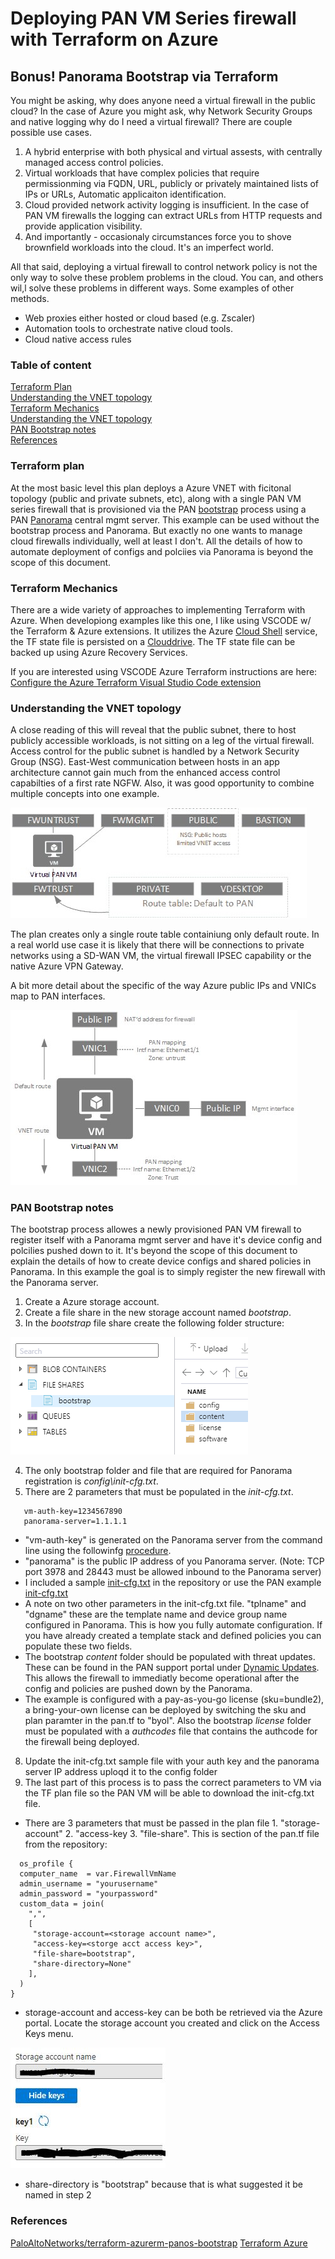 # Deploying PAN VM Series firewall with Terraform on Azure
## Bonus! Panorama Bootstrap via Terraform

You might be asking, why does anyone need a virtual firewall in the public cloud? In the case of Azure you might ask, why Network Security Groups and native logging why do I need a virtual firewall? There are couple possible use cases.
1. A hybrid enterprise with both physical and virtual assests, with centrally managed access control policies.
2. Virtual workloads that have complex policies that require permissionming via FQDN, URL, publicly or privately maintained lists of IPs or URLs, Automatic applicaiton identification.
3. Cloud provided network activity logging is insufficient. In the case of PAN VM firewalls the logging can extract URLs from HTTP requests and provide application visibility. 
4. And importantly - occasionaly circumstances force you to shove brownfield workloads into the cloud. It's an imperfect world. 

All that said, deploying a virtual firewall to control network policy is not the only way to solve these problem problems in the cloud. You can, and others wil,l solve these problems in different ways. Some examples of other methods. 
- Web proxies either hosted or cloud based (e.g. Zscaler)
- Automation tools to orchestrate native cloud tools.
- Cloud native access rules
### Table of content
[Terraform Plan](#Terraform-plan)<br/>
[Understanding the VNET topology](#Understanding-the-VNET-topology)<br/>
[Terraform Mechanics](#Terraform-Mechanics)<br/>
[Understanding the VNET topology](#Understanding-the-VNET-topology)<br/>
[PAN Bootstrap notes](#PAN-Bootstrap-notes)<br/>
[References](References)
### Terraform plan
At the most basic level this plan deploys a Azure VNET with ficitonal topology (public and private subnets, etc), along with a single PAN VM series firewall that is provisioned via the PAN [bootstrap]( https://docs.paloaltonetworks.com/vm-series/9-1/vm-series-deployment/bootstrap-the-vm-series-firewall.html) process using a PAN [Panorama](https://www.paloaltonetworks.com/network-security/panorama) central mgmt server. This example can be used without the bootstrap process and Panorama. But exactly no one wants to manage cloud firewalls individually, well at least I don't. All the details of how to automate deployment of configs and polciies via Panorama is beyond the scope of this document. 

### Terraform Mechanics
There are a wide variety of approaches to implementing Terraform with Azure. When developiong examples like this one, I like using VSCODE w/ the Terraform & Azure extensions. It utilizes the Azure [Cloud Shell](https://docs.microsoft.com/en-us/azure/cloud-shell/overview) service, the TF state file is persisted on a [Clouddrive](https://docs.microsoft.com/en-us/azure/cloud-shell/persisting-shell-storage). The TF state file can be backed up using Azure Recovery Services.

If you are interested using VSCODE Azure Terraform instructions are here:  
[Configure the Azure Terraform Visual Studio Code extension](https://docs.microsoft.com/en-us/azure/developer/terraform/configure-vs-code-extension-for-terraform)

### Understanding the VNET topology
A close reading of this will reveal that the public subnet, there to host publicly accessible workloads, is not sitting on a leg of the virtual firewall. Access control for the public subnet is handled by a Network Security Group (NSG). East-West communication between hosts in an app architecture cannot gain much from the enhanced access control capabilties of a first rate NGFW. Also, it was good opportunity to combine multiple concepts into one example. 

![Read more words!](docs/examplenet1.jpg)

The plan creates only a single route table containiung only default route. In a real world use case it is likely that there will be connections to private networks using a SD-WAN VM, the virtual firewall IPSEC capability or the native Azure VPN Gateway.  

A bit more detail about the specific of the way Azure public IPs and VNICs map to PAN interfaces.

![Read more words!](docs/examplenetv3.jpg)

### PAN Bootstrap notes

The bootstrap process allowes a newly provisioned PAN VM firewall to register itself with a Panorama mgmt server and have it's device config and polcilies pushed down to it. It's beyond the scope of this document to explain the details of how to create device configs and shared policies in Panorama. In this example the goal is to simply register the new firewall with the Panorama server.

1. Create a Azure storage account.
2. Create a file share in the new storage account named _bootstrap_.
3. In the _bootstrap_ file share create the following folder structure:

![Read more words!](docs/storageexplorer.PNG)

4. The only bootstrap folder and file that are required for Panorama registration is _config\init-cfg.txt_.
5. There are 2 parameters that must be populated in the _init-cfg.txt_.
```
   vm-auth-key=1234567890
   panorama-server=1.1.1.1
```
  - "vm-auth-key" is generated on the Panorama server from the command line using the followinfg [procedure](https://docs.paloaltonetworks.com/vm-series/9-1/vm-series-deployment/bootstrap-the-vm-series-firewall/generate-the-vm-auth-key-on-panorama.html).
  - "panorama" is the public IP address of you Panorama server. (Note: TCP port 3978 and 28443 must be allowed inbound to the Panorama server)
  - I included a sample [init-cfg.txt](bootstrap/init-cfg.txt) in the repository or use the PAN example [init-cfg.txt](https://docs.paloaltonetworks.com/vm-series/9-1/vm-series-deployment/bootstrap-the-vm-series-firewall/create-the-init-cfgtxt-file/sample-init-cfgtxt-file.html#id114bde92-3176-4c7c-a68a-eadfff80cb29)
  - A note on two other parameters in the init-cfg.txt file. "tplname" and "dgname" these are the template name and device group name configured in Panorama. This is how you fully automate configuration. If you have already created a template stack and defined policies you can populate these two fields. 
  - The bootstrap _content_ folder should be populated with threat updates. These can be found in the PAN support portal under [Dynamic Updates](https://support.paloaltonetworks.com/Updates/DynamicUpdates/52078). This allows the firewall to immediatly become operational after the config and policies are pushed down by the Panorama. 
  - The example is configured with a pay-as-you-go license (sku=bundle2), a bring-your-own license can be deployed by switching the sku and plan paramter in the pan.tf to "byol". Also the bootstrap _license_ folder must be populated with a _authcodes_ file that contains the authcode for the firewall being deployed. 

8. Update the init-cfg.txt sample file with your auth key and the panorama server IP address uploqd it to the config folder
9. The last part of this process is to pass the correct parameters to VM via the TF plan file so the PAN VM will be able to download the init-cfg.txt file. 
  - There are 3 parameters that must be passed in the plan file 1. "storage-account" 2. "access-key 3. "file-share". This is section of the pan.tf file from the repository:
  ```
    os_profile {
    computer_name  = var.FirewallVmName
    admin_username = "yourusername"
    admin_password = "yourpassword"
    custom_data = join(
      ",",
      [
       "storage-account=<storage account name>",
       "access-key=<storge acct access key>",
       "file-share=bootstrap",
       "share-directory=None"
      ],
    )
  }
  ```
  - storage-account and access-key can be both be retrieved via the Azure portal. Locate the storage account you created and click on the Access Keys menu.
  
  ![Read more words!](docs/accesskey.JPG)
  
  - share-directory is "bootstrap" because that is what suggested it be named in step 2
  
  
  ### References
  [PaloAltoNetworks/terraform-azurerm-panos-bootstrap](https://github.com/PaloAltoNetworks/terraform-azurerm-panos-bootstrap)
  [Terraform Azure](https://www.terraform.io/docs/providers/azurerm/index.html)
  
  
